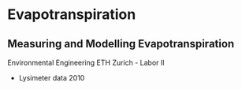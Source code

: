 # Evapotranspiration
## Measuring and Modelling Evapotranspiration
Environmental Engineering ETH Zurich - Labor II

* Lysimeter data 2010